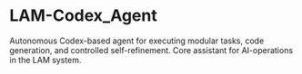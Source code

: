# LAM-Codex_Agent
Autonomous Codex-based agent for executing modular tasks, code generation, and controlled self-refinement. Core assistant for AI-operations in the LAM system.
